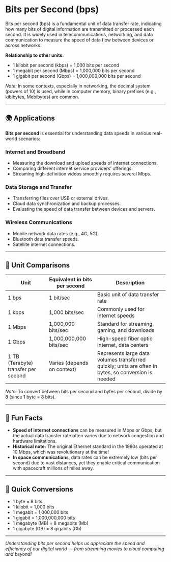 # Bits per Second (bps)

Bits per second (bps) is a fundamental unit of data transfer rate, indicating how many bits of digital information are transmitted or processed each second. It is widely used in telecommunications, networking, and data communication to measure the speed of data flow between devices or across networks.

**Relationship to other units:**

- 1 kilobit per second (kbps) = 1,000 bits per second
- 1 megabit per second (Mbps) = 1,000,000 bits per second
- 1 gigabit per second (Gbps) = 1,000,000,000 bits per second

*Note:* In some contexts, especially in networking, the decimal system (powers of 10) is used, while in computer memory, binary prefixes (e.g., kibibytes, Mebibytes) are common.

---

## 🌍 Applications

**Bits per second** is essential for understanding data speeds in various real-world scenarios:

### Internet and Broadband
- Measuring the download and upload speeds of internet connections.
- Comparing different internet service providers’ offerings.
- Streaming high-definition videos smoothly requires several Mbps.

### Data Storage and Transfer
- Transferring files over USB or external drives.
- Cloud data synchronization and backup processes.
- Evaluating the speed of data transfer between devices and servers.

### Wireless Communications
- Mobile network data rates (e.g., 4G, 5G).
- Bluetooth data transfer speeds.
- Satellite internet connections.

---

## 📏 Unit Comparisons

| Unit                | Equivalent in bits per second | Description                                              |
|---------------------|------------------------------|----------------------------------------------------------|
| 1 bps             | 1 bit/sec                    | Basic unit of data transfer rate                         |
| 1 kbps            | 1,000 bits/sec               | Commonly used for internet speeds                        |
| 1 Mbps            | 1,000,000 bits/sec           | Standard for streaming, gaming, and downloads          |
| 1 Gbps            | 1,000,000,000 bits/sec       | High-speed fiber optic internet, data centers          |
| 1 TB (Terabyte) transfer per second | Varies (depends on context) | Represents large data volumes transferred quickly; units are often in bytes, so conversion is needed |

*Note:* To convert between bits per second and bytes per second, divide by 8 (since 1 byte = 8 bits).

---

## 🌟 Fun Facts

- **Speed of internet connections** can be measured in Mbps or Gbps, but the actual data transfer rate often varies due to network congestion and hardware limitations.
- **Historical note:** The original Ethernet standard in the 1980s operated at 10 Mbps, which was revolutionary at the time!
- **In space communications**, data rates can be extremely low (bits per second) due to vast distances, yet they enable critical communication with spacecraft millions of miles away.

---

## 🔄 Quick Conversions

- 1 byte = 8 bits
- 1 kilobit = 1,000 bits
- 1 megabit = 1,000,000 bits
- 1 gigabit = 1,000,000,000 bits
- 1 megabyte (MB) = 8 megabits (Mb)
- 1 gigabyte (GB) = 8 gigabits (Gb)

---

*Understanding bits per second helps us appreciate the speed and efficiency of our digital world — from streaming movies to cloud computing and beyond!*